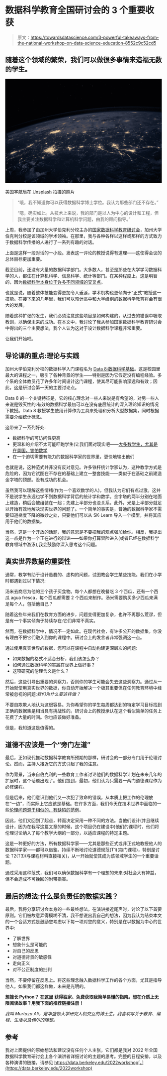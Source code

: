 # 数据科学教育全国研讨会的 3 个重要收获

> 原文：<https://towardsdatascience.com/3-powerful-takeaways-from-the-national-workshop-on-data-science-education-8552c9c52cd5>

## 随着这个领域的繁荣，我们可以做很多事情来造福无数的学生。

![](img/0bc35ad234b29f2e3fbd4bd2240c206e.png)

美国宇航局在 [Unsplash](https://unsplash.com?utm_source=medium&utm_medium=referral) 拍摄的照片

> “哦，我不知道你可以获得数据科学博士学位。我认为那些部门还不存在。”
> 
> “嗯，确实如此。从技术上来说，我的部门是以人为中心的设计和工程，但我主要关注数据科学和计算机科学问题，由我的顾问指导。”

上周，我参加了由加州大学伯克利分校主办的[国家数据科学教育研讨会](https://data.berkeley.edu/2022workshop)，加州大学伯克利分校是该领域的学术领袖。在那里，我与各种各样以这样或那样的方式致力于数据科学传播的人进行了一系列有趣的对话。

上面是这样一段对话的一小段。发表这一评论的教授说得有道理——这使得会议的总体目标更加重要。

截至目前，还没有大量的数据科学部门。大多数人，甚至是那些在大学学习数据科学的人，都住在计算机科学、信息科学、统计等部门。在某种程度上，这是明智的，因为[数据科学本身位于许多不同领域的交叉点](/the-three-building-blocks-of-data-science-2923dc8c2d78)。

也就是说，随着整体技能变得更加令人垂涎，学术机构也更倾向于“正式”教授这一技能。在接下来的几年里，我们可以预计高中和大学级别的数据科学教育将会有很大的发展。

随着这种扩张的发生，我们必须注意这些项目是如何构建的，从过去的错误中吸取教训，以确保未来的成功。在本文中，我讨论了我从参加国家数据科学教育研讨会中得出的三个主要想法，我个人认为这对于设计数据科学课程非常重要。

让我们开始吧。

## 导论课的重点:理论与实践

加州大学伯克利分校的数据科学入门课程名为 [Data 8:数据科学基础](http://data8.org/)。这是校园里最大的课程之一，吸引了各种背景的学生——特别是因为它假定没有编程经验。多个系的全体教员花了许多年时间设计这门课程，使其尽可能影响深远和有效；因此，这是研讨会第一天的主要讨论点。

Data 8 的一个关键特征是，它的核心理念对一些人来说是有希望的，对另一些人来说是毁灭性的:有效的数据科学最初可以在没有底层统计的深入理论知识的情况下教授。Data 8 教授学生使用计算作为工具来处理和分析大型数据集，同时根据需要介绍统计概念。

这带来了一系列好处:

*   数据科学的可访问性更高
*   更温和的介绍不太可能吓跑学生(让我们面对现实吧——[大多数学生，尤其是在美国，害怕数学](https://medium.com/age-of-awareness/two-myths-about-math-we-need-to-forget-fd40364afe86)
*   在一个迫切需要有能力的数据科学家的世界里，更快地输出他们

也就是说，这种范式并非没有反对意见。许多铁杆统计学家认为，这种教学方式是危险的，因为它试图在不存在的基础上建立一整套技能——类似于在基础之前建造金字塔的顶部。没有成功的机会。

虽然我可以理解这些情绪(作为一个喜欢数学的人)，但我认为它们有点过激。这并不是说学生永远也学不到数据科学背后的统计学和数学。金字塔的两半分别在地面上建造，稍后会被组装在一起；先建上半部分也没关系。此外，光是上半部分就足以开始有效地解决现实世界的问题了。一个简单的事实是，普通的数据科学家不需要知道梯度下降的微妙之处，只要他们可以从 SK-Learn 导入一个模型，并将其应用于他们的数据集。

当然，这是一个开放的话题，我的意思是不要把我的观点强加给你。相反，我提出这一点是作为一个正在进行的辩论——如果你打算冒险进入(或者已经在数据科学教育领域中游泳),我会鼓励你深入思考这个问题。

## 真实世界数据的重要性

通常，教学有助于设计愚蠢的、虚构的问题，试图教会学生某些技能。我们在小学时都遇到过以下情况:

汤米去商店为他的三个孩子买食物。每个人都想在晚餐吃 3 个西瓜，还有一个西瓜 agua fresca，每个西瓜都需要 2 个西瓜来制作。汤米需要购买多少西瓜来满足每个人，包括他自己？

随着这些年来我们在教育方面的进步，问题变得更加复杂，也许不再那么荒谬，但是有一个事实倾向于持续存在:它们非常不真实。

然而，在数据科学中，情况不一定如此。在现代社会，有许多公开的数据集，你没有理由不把它们融入到你的课程中。研讨会上的发言者非常强调这一点。

通过使用真实世界的数据，您可以在课程中自动构建更深层次的问题:

*   如果数据的格式不适合分析，我们该怎么办？
*   如何通过数据科学的实践在世界上做好事？
*   这项研究的伦理含义是什么？

然后，这些引导出重要的洞察力，否则你的学生可能会失去这些洞察力。通过从一开始就使用真实世界的数据，你自动开始解决一个极其重要但在任何教育环境中经常被忽视的问题:*我们为什么要这样做？*

不要自欺欺人地认为这很容易。为你希望你的学生每周都达到的特定学习目标找到正确的数据集是相当具有挑战性的。研讨会上的教授承认在这个看似简单的任务上花费了大量的时间。你也应该做好准备。

但是，我知道这是值得的。

## 道德不应该是一个“旁门左道”

最后，正如现代推动数据科学教育所预期的那样，研讨会的一部分专门用于伦理讨论。然而，主持人接近它的方式引起了我的注意。

作为背景，当来自伯克利的一些教育工作者讨论他们的数据科学计划在未来几年的扩展时，这个话题出现了。他们提到，最初，他们认为只需要一两门道德课程作为必修课程。

但是后来，他们意识到他们又一次犯了致命的错误，从本质上把工作的伦理放在“一边”，而实际上它应该是基础。在许多方面，我们今天在技术世界中面临的一些[伦理问题源于相似的、有缺陷的范例](/how-can-we-make-artificial-intelligence-ethical-6d26657c6c32)。

因此，他们又回到了起点，转而决定采用一种不同的方法。当他们设计(并且继续设计，因为在我写这篇文章的时候，这个项目仍在建设中)他们的课程时，他们将伦理讨论纳入了每个教学大纲的一部分，以适应课程的特定主题。

这是一种更好的方法，所有数据科学家——尤其是那些正式或非正式地教授他人的数据科学家——都可以借鉴。持续不断地讨论道德规范(T1)(每门课程)，特别是讨论 T2(T3)(与课程材料直接相关)，从一开始就使其成为该领域学生的一个重要话题。

通过采用这种范式，我们可以确保数据科学有一个理想的未来:对社会大有裨益，但不会造成不可挽回的附带损害。

## **最后的想法:什么是负责任的数据实践**？

最后，我将分享研讨会本身的一些最终想法。在演讲接近尾声时，讨论了以下首要原则。它们被故意弄得模糊不清，我不想说出我自己的想法，因为我认为结束本文的一个合适方式是鼓励您考虑以下每一项对您的意义，特别是在以数据为中心的世界中:

*   了解世界
*   想象什么是可能的
*   对自己的反思
*   对道德背景的敏感性
*   走向正义
*   对不公正制度的批判

当然，不要停留在反思上。将这些理念融入数据科学工作的各个方面，尤其是指导他人。如果我们都这样做，未来是光明的。

**想擅长 Python？** [**在这里**](https://witty-speaker-6901.ck.page/0977670a91) **获得独家、免费获取我简单易懂的指南。想在介质上无限阅读故事？用我下面的推荐链接注册！**

[](https://murtaza5152-ali.medium.com/?source=entity_driven_subscription-607fa603b7ce---------------------------------------)  

*我叫 Murtaza Ali，是华盛顿大学研究人机交互的博士生。我喜欢写关于教育、编程、生活以及偶尔的随想。*

## 参考

我对上面提供的原始想法和建议没有任何个人主张，它们都是我对 2022 年全国数据科学教育研讨会上各个演讲者详细讨论的主题的思考。完整的日程安排，以及各种演讲的链接，请参见 https://data.berkeley.edu/2022workshop[。](https://data.berkeley.edu/2022workshop)